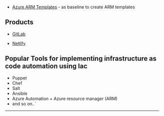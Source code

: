 
* [Azure ARM Templates](https://github.com/Azure/azure-quickstart-templates) - as baseline to create ARM templates

## Products 

* [GitLab](https://about.gitlab.com/pricing/#gitlab-com)

* [Netlify](https://www.netlify.com/pricing/)

## Popular Tools for implementing infrastructure as code automation using Iac
* Puppet  
* Chef
* Salt
* Ansible
* Azure Automation + Azure resource manager (ARM)
* and so on..`

**********



